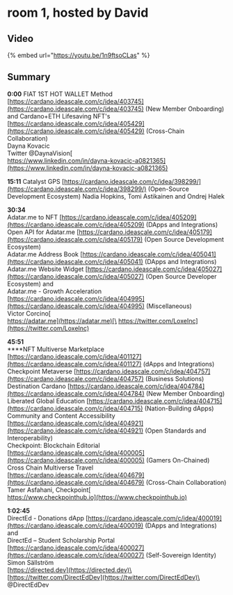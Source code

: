 # room 1, hosted by David

## Video

{% embed url="https://youtu.be/1n9ftsoCLas" %}

## Summary

**0:00** FIAT 1ST HOT WALLET Method [https://cardano.ideascale.com/c/idea/403745](https://cardano.ideascale.com/c/idea/403745) (New Member Onboarding) and Cardano+ETH Lifesaving NFT's [https://cardano.ideascale.com/c/idea/405429](https://cardano.ideascale.com/c/idea/405429) (Cross-Chain Collaboration) \
Dayna Kovacic\
Twitter @DaynaVision[\
https://www.linkedin.com/in/dayna-kovacic-a0821365](https://www.linkedin.com/in/dayna-kovacic-a0821365)

**15:11**  Catalyst GPS [https://cardano.ideascale.com/c/idea/398299/](https://cardano.ideascale.com/c/idea/398299/) (Open-Source Development Ecosystem) Nadia Hopkins, Tomi Astikainen and Ondrej Halek

**30:34** \
Adatar.me to NFT [https://cardano.ideascale.com/c/idea/405209](https://cardano.ideascale.com/c/idea/405209) (DApps and Integrations) \
Open API for Adatar.me [https://cardano.ideascale.com/c/idea/405179](https://cardano.ideascale.com/c/idea/405179) (Open Source Development Ecosystem) \
Adatar.me Address Book [https://cardano.ideascale.com/c/idea/405041](https://cardano.ideascale.com/c/idea/405041) (DApps and Integrations) Adatar.me Website Widget [https://cardano.ideascale.com/c/idea/405027](https://cardano.ideascale.com/c/idea/405027) (Open Source Developer Ecosystem) and \
Adatar.me - Growth Acceleration [https://cardano.ideascale.com/c/idea/404995](https://cardano.ideascale.com/c/idea/404995) (Miscellaneous) \
Victor Corcino[\
https://adatar.me](https://adatar.me)[\
https://twitter.com/LoxeInc](https://twitter.com/LoxeInc)

**45:51**\
****NFT Multiverse Marketplace [https://cardano.ideascale.com/c/idea/401127](https://cardano.ideascale.com/c/idea/401127) (dApps and Integrations)\
Checkpoint Metaverse [https://cardano.ideascale.com/c/idea/404757](https://cardano.ideascale.com/c/idea/404757) (Business Solutions)\
Destination Cardano [https://cardano.ideascale.com/c/idea/404784](https://cardano.ideascale.com/c/idea/404784) (New Member Onboarding)\
Liberated Global Education [https://cardano.ideascale.com/c/idea/404715](https://cardano.ideascale.com/c/idea/404715) (Nation-Building dApps)\
Community and Content Accessibility [https://cardano.ideascale.com/c/idea/404921](https://cardano.ideascale.com/c/idea/404921) (Open Standards and Interoperability)\
Checkpoint: Blockchain Editorial [https://cardano.ideascale.com/c/idea/400005](https://cardano.ideascale.com/c/idea/400005)  (Gamers On-Chained)\
Cross Chain Multiverse Travel [https://cardano.ideascale.com/c/idea/404679](https://cardano.ideascale.com/c/idea/404679) (Cross-Chain Collaboration)\
Tamer Asfahani, Checkpoint[\
https://www.checkpointhub.io](https://www.checkpointhub.io)

**1:02:45** \
DirectEd - Donations dApp [https://cardano.ideascale.com/c/idea/400019](https://cardano.ideascale.com/c/idea/400019)  (DApps and Integrations) and \
DirectEd – Student Scholarship Portal  [https://cardano.ideascale.com/c/idea/400027](https://cardano.ideascale.com/c/idea/400027) (Self-Sovereign Identity) \
Simon Sällström\
[https://directed.dev](https://directed.dev)\
[https://twitter.com/DirectEdDev](https://twitter.com/DirectEdDev)\
@DirectEdDev
